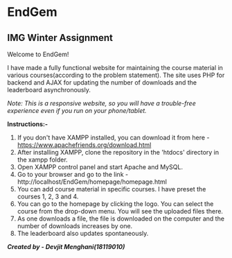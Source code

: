 # EndGem
## IMG Winter Assignment

Welcome to EndGem!

I have made a fully functional website for maintaining the course material in various courses(according to the problem statement). The site uses PHP for backend and AJAX for updating the number of downloads and the leaderboard asynchronously.

_Note: This is a responsive website, so you will have a trouble-free experience even if you run on your phone/tablet._

**Instructions:-**

1. If you don't have XAMPP installed, you can download it from here - https://www.apachefriends.org/download.html
2. After installing XAMPP, clone the repository in the 'htdocs' directory in the xampp folder.
3. Open XAMPP control panel and start Apache and MySQL.
4. Go to your browser and go to the link - http://localhost/EndGem/homepage/homepage.html
5. You can add course material in specific courses. I have preset the courses 1, 2, 3 and 4.
6. You can go to the homepage by clicking the logo. You can select the course from the drop-down menu. You will see the uploaded files there.
7. As one downloads a file, the file is downloaded on the computer and the number of downloads increases by one.
8. The leaderboard also updates spontaneously.

***Created by - Devjit Menghani(18119010)***
